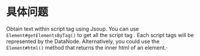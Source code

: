 
# 具体问题

Obtain text within script tag using Jsoup. You can use `Element#getElementsByTag()` to get all the script tag . Each script tags will be represented by the DataNode. Alternatively, you could use the `Element#html()` method that returns the inner html of an element.·
